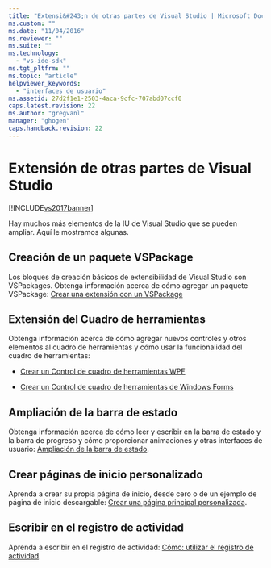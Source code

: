 ```yaml
---
title: "Extensi&#243;n de otras partes de Visual Studio | Microsoft Docs"
ms.custom: ""
ms.date: "11/04/2016"
ms.reviewer: ""
ms.suite: ""
ms.technology: 
  - "vs-ide-sdk"
ms.tgt_pltfrm: ""
ms.topic: "article"
helpviewer_keywords: 
  - "interfaces de usuario"
ms.assetid: 27d2f1e1-2503-4aca-9cfc-707abd07ccf0
caps.latest.revision: 22
ms.author: "gregvanl"
manager: "ghogen"
caps.handback.revision: 22
---
```

# Extensi&#243;n de otras partes de Visual Studio
[!INCLUDE[vs2017banner](../code-quality/includes/vs2017banner.md)]

Hay muchos más elementos de la IU de Visual Studio que se pueden ampliar. Aquí le mostramos algunas.  
  
## Creación de un paquete VSPackage  
 Los bloques de creación básicos de extensibilidad de Visual Studio son VSPackages.  Obtenga información acerca de cómo agregar un paquete VSPackage: [Crear una extensión con un VSPackage](../extensibility/creating-an-extension-with-a-vspackage.md)  
  
## Extensión del Cuadro de herramientas  
 Obtenga información acerca de cómo agregar nuevos controles y otros elementos al cuadro de herramientas y cómo usar la funcionalidad del cuadro de herramientas:  
  
-   [Crear un Control de cuadro de herramientas WPF](../extensibility/creating-a-wpf-toolbox-control.md)  
  
-   [Crear un Control de cuadro de herramientas de Windows Forms](../extensibility/creating-a-windows-forms-toolbox-control.md)  
  
## Ampliación de la barra de estado  
 Obtenga información acerca de cómo leer y escribir en la barra de estado y la barra de progreso y cómo proporcionar animaciones y otras interfaces de usuario: [Ampliación de la barra de estado](../extensibility/extending-the-status-bar.md).  
  
## Crear páginas de inicio personalizado  
 Aprenda a crear su propia página de inicio, desde cero o de un ejemplo de página de inicio descargable: [Crear una página principal personalizada](../extensibility/creating-a-custom-start-page.md).  
  
## Escribir en el registro de actividad  
 Aprenda a escribir en el registro de actividad: [Cómo: utilizar el registro de actividad](../extensibility/how-to-use-the-activity-log.md).